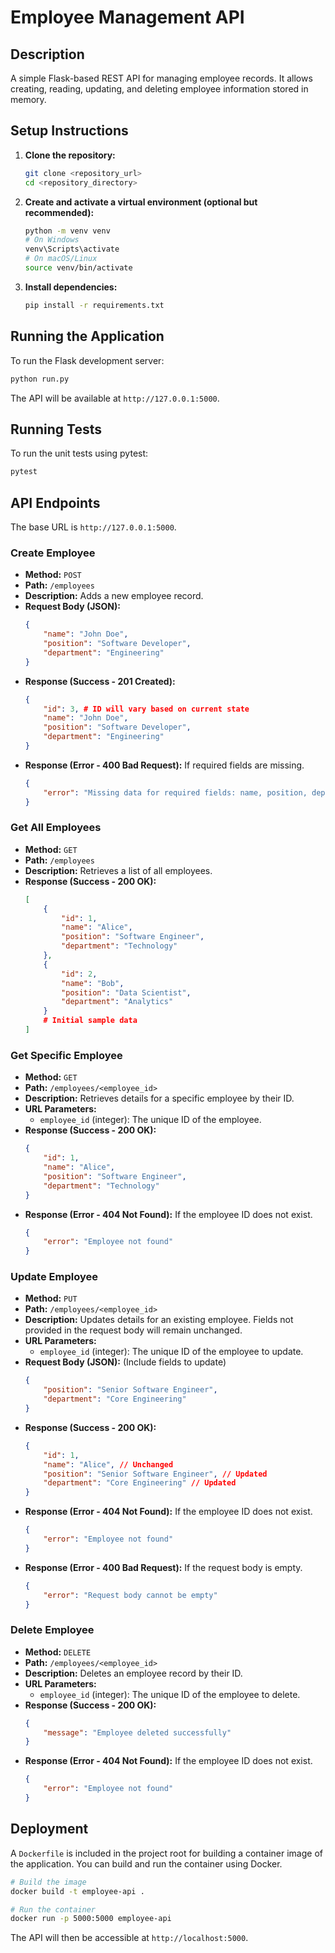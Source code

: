 # Employee Management API

## Description

A simple Flask-based REST API for managing employee records. It allows creating, reading, updating, and deleting employee information stored in memory.

## Setup Instructions

1.  **Clone the repository:**
    ```bash
    git clone <repository_url>
    cd <repository_directory>
    ```

2.  **Create and activate a virtual environment (optional but recommended):**
    ```bash
    python -m venv venv
    # On Windows
    venv\Scripts\activate
    # On macOS/Linux
    source venv/bin/activate
    ```

3.  **Install dependencies:**
    ```bash
    pip install -r requirements.txt
    ```

## Running the Application

To run the Flask development server:

```bash
python run.py
```

The API will be available at `http://127.0.0.1:5000`.

## Running Tests

To run the unit tests using pytest:

```bash
pytest
```

## API Endpoints

The base URL is `http://127.0.0.1:5000`.

### Create Employee

*   **Method:** `POST`
*   **Path:** `/employees`
*   **Description:** Adds a new employee record.
*   **Request Body (JSON):**
    ```json
    {
        "name": "John Doe",
        "position": "Software Developer",
        "department": "Engineering"
    }
    ```
*   **Response (Success - 201 Created):**
    ```json
    {
        "id": 3, # ID will vary based on current state
        "name": "John Doe",
        "position": "Software Developer",
        "department": "Engineering"
    }
    ```
*   **Response (Error - 400 Bad Request):** If required fields are missing.
    ```json
    {
        "error": "Missing data for required fields: name, position, department"
    }
    ```

### Get All Employees

*   **Method:** `GET`
*   **Path:** `/employees`
*   **Description:** Retrieves a list of all employees.
*   **Response (Success - 200 OK):**
    ```json
    [
        {
            "id": 1,
            "name": "Alice",
            "position": "Software Engineer",
            "department": "Technology"
        },
        {
            "id": 2,
            "name": "Bob",
            "position": "Data Scientist",
            "department": "Analytics"
        }
        # Initial sample data
    ]
    ```

### Get Specific Employee

*   **Method:** `GET`
*   **Path:** `/employees/<employee_id>`
*   **Description:** Retrieves details for a specific employee by their ID.
*   **URL Parameters:**
    *   `employee_id` (integer): The unique ID of the employee.
*   **Response (Success - 200 OK):**
    ```json
    {
        "id": 1,
        "name": "Alice",
        "position": "Software Engineer",
        "department": "Technology"
    }
    ```
*   **Response (Error - 404 Not Found):** If the employee ID does not exist.
    ```json
    {
        "error": "Employee not found"
    }
    ```

### Update Employee

*   **Method:** `PUT`
*   **Path:** `/employees/<employee_id>`
*   **Description:** Updates details for an existing employee. Fields not provided in the request body will remain unchanged.
*   **URL Parameters:**
    *   `employee_id` (integer): The unique ID of the employee to update.
*   **Request Body (JSON):** (Include fields to update)
    ```json
    {
        "position": "Senior Software Engineer",
        "department": "Core Engineering"
    }
    ```
*   **Response (Success - 200 OK):**
    ```json
    {
        "id": 1,
        "name": "Alice", // Unchanged
        "position": "Senior Software Engineer", // Updated
        "department": "Core Engineering" // Updated
    }
    ```
*   **Response (Error - 404 Not Found):** If the employee ID does not exist.
    ```json
    {
        "error": "Employee not found"
    }
    ```
*   **Response (Error - 400 Bad Request):** If the request body is empty.
    ```json
    {
        "error": "Request body cannot be empty"
    }
    ```

### Delete Employee

*   **Method:** `DELETE`
*   **Path:** `/employees/<employee_id>`
*   **Description:** Deletes an employee record by their ID.
*   **URL Parameters:**
    *   `employee_id` (integer): The unique ID of the employee to delete.
*   **Response (Success - 200 OK):**
    ```json
    {
        "message": "Employee deleted successfully"
    }
    ```
*   **Response (Error - 404 Not Found):** If the employee ID does not exist.
    ```json
    {
        "error": "Employee not found"
    }
    ```

## Deployment

A `Dockerfile` is included in the project root for building a container image of the application. You can build and run the container using Docker.

```bash
# Build the image
docker build -t employee-api .

# Run the container
docker run -p 5000:5000 employee-api
```
The API will then be accessible at `http://localhost:5000`.
